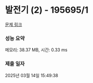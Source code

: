 # 발전기 (2) - 195695/1 

[문제 링크](https://level.goorm.io/exam/195695/%EB%B0%9C%EC%A0%84%EA%B8%B0-2/quiz/1) 

### 성능 요약

메모리: 38.37 MB, 시간: 0.33 ms

### 제출 일자

2025년 03월 14일 15:49:38

